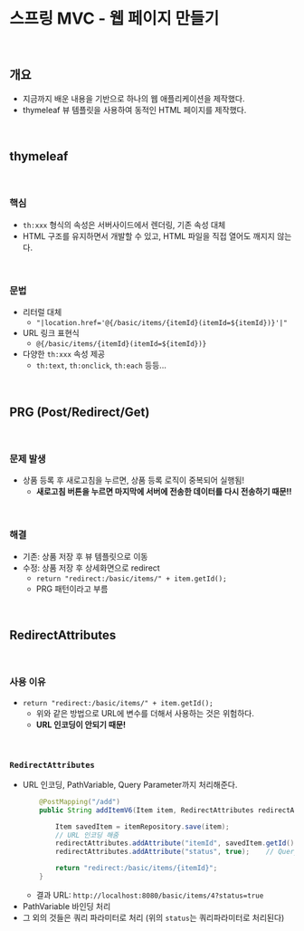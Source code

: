 # 스프링 MVC - 웹 페이지 만들기

<br/>

## 개요
- 지금까지 배운 내용을 기반으로 하나의 웹 애플리케이션을 제작했다.
- thymeleaf 뷰 템플릿을 사용하여 동적인 HTML 페이지를 제작했다.

<br/>

## thymeleaf

<br/>

### 핵심
- `th:xxx` 형식의 속성은 서버사이드에서 렌더링, 기존 속성 대체
- HTML 구조를 유지하면서 개발할 수 있고, HTML 파일을 직접 열어도 깨지지 않는다.

<br/>

### 문법
- 리터럴 대체
  - `"|location.href='@{/basic/items/{itemId}(itemId=${itemId})}'|"`
- URL 링크 표현식
  - `@{/basic/items/{itemId}(itemId=${itemId})}`
- 다양한 `th:xxx` 속성 제공
  - `th:text`, `th:onclick`, `th:each` 등등...

<br/>

## PRG (Post/Redirect/Get)

<br/>

### 문제 발생
- 상품 등록 후 새로고침을 누르면, 상품 등록 로직이 중복되어 실행됨!
  - **새로고침 버튼을 누르면 마지막에 서버에 전송한 데이터를 다시 전송하기 때문!!**

<br/>

### 해결
- 기존: 상품 저장 후 뷰 템플릿으로 이동
- 수정: 상품 저장 후 상세화면으로 redirect
  - `return "redirect:/basic/items/" + item.getId();`
  - PRG 패턴이라고 부름

<br/>

## RedirectAttributes

<br/>

### 사용 이유
- `return "redirect:/basic/items/" + item.getId();`
  - 위와 같은 방법으로 URL에 변수를 더해서 사용하는 것은 위험하다.
  - **URL 인코딩이 안되기 때문!**

<br/>

### `RedirectAttributes`
- URL 인코딩, PathVariable, Query Parameter까지 처리해준다.
    ```java
        @PostMapping("/add")
        public String addItemV6(Item item, RedirectAttributes redirectAttributes) {
    
            Item savedItem = itemRepository.save(item);
            // URL 인코딩 해줌
            redirectAttributes.addAttribute("itemId", savedItem.getId());   // PathVariable 형식
            redirectAttributes.addAttribute("status", true);    // Query Parameter 형식
    
            return "redirect:/basic/items/{itemId}";
        }
    ```
  - 결과 URL: `http://localhost:8080/basic/items/4?status=true`
- PathVariable 바인딩 처리
- 그 외의 것들은 쿼리 파라미터로 처리 (위의 `status`는 쿼리파라미터로 처리된다)

<br/>

<br/>
<br/>